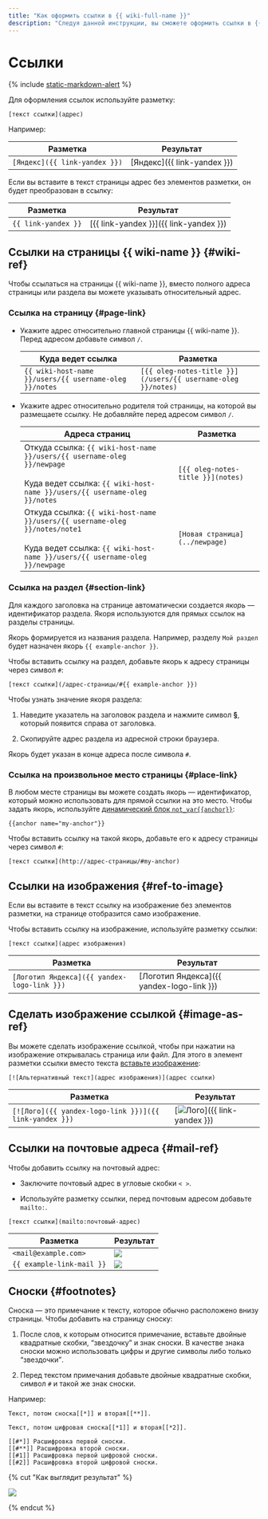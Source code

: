 ```yaml
---
title: "Как оформить ссылки в {{ wiki-full-name }}"
description: "Следуя данной инструкции, вы сможете оформить ссылки в {{ wiki-full-name }}." 
---
```


# Ссылки

{% include [static-markdown-alert](../../_includes/wiki/static-markdown-alert.md) %}

Для оформления ссылок используйте разметку:

```
[текст ссылки](адрес)
```

Например:

Разметка | Результат
--- | ---
`[Яндекс]({{ link-yandex }})` | [Яндекс]({{ link-yandex }})

Если вы вставите в текст страницы адрес без элементов разметки, он будет преобразован в ссылку:

Разметка | Результат
--- | ---
`{{ link-yandex }}` | [{{ link-yandex }}]({{ link-yandex }})

## Ссылки на страницы {{ wiki-name }} {#wiki-ref}

Чтобы ссылаться на страницы {{ wiki-name }}, вместо полного адреса страницы или раздела вы можете указывать относительный адрес.

### Ссылка на страницу {#page-link}

- Укажите адрес относительно главной страницы {{ wiki-name }}. Перед адресом добавьте символ `/`.
    
    Куда ведет ссылка | Разметка
    --- | ---
    `{{ wiki-host-name }}/users/{{ username-oleg }}/notes` | `[{{ oleg-notes-title }}](/users/{{ username-oleg }}/notes)`

- Укажите адрес относительно родителя той страницы, на которой вы размещаете ссылку. Не добавляйте перед адресом символ `/`.

    Адреса страниц | Разметка
    --- | ---
    Откуда ссылка: `{{ wiki-host-name }}/users/{{ username-oleg }}/newpage`<br/><br/>Куда ведет ссылка: `{{ wiki-host-name }}/users/{{ username-oleg }}/notes` | `[{{ oleg-notes-title }}](notes)`
    Откуда ссылка: `{{ wiki-host-name }}/users/{{ username-oleg }}/notes/note1`<br/><br/>Куда ведет ссылка: `{{ wiki-host-name }}/users/{{ username-oleg }}/newpage` | `[Новая страница](../newpage)`

### Ссылка на раздел {#section-link}

Для каждого заголовка на странице автоматически создается *якорь* — идентификатор раздела. Якоря используются для прямых ссылок на разделы страницы.

Якорь формируется из названия раздела. Например, разделу `Мой раздел` будет назначен якорь `{{ example-anchor }}`.

Чтобы вставить ссылку на раздел, добавьте якорь к адресу страницы через символ `#`:

```
[текст ссылки](/адрес-страницы/#{{ example-anchor }})
```

Чтобы узнать значение якоря раздела:

1. Наведите указатель на заголовок раздела и нажмите символ **§**, который появится справа от заголовка. 

1. Скопируйте адрес раздела из адресной строки браузера.

Якорь будет указан в конце адреса после символа `#`.

### Ссылка на произвольное место страницы {#place-link}

В любом месте страницы вы можете создать якорь — идентификатор, который можно использовать для прямой ссылки на это место. Чтобы задать якорь, используйте [динамический блок `not_var{{anchor}}`](../actions/anchor.md):

```
{{anchor name="my-anchor"}}
```

Чтобы вставить ссылку на такой якорь, добавьте его к адресу страницы через символ `#`:

```
[текст ссылки](http://адрес-страницы/#my-anchor)
```

## Ссылки на изображения {#ref-to-image}

Если вы вставите в текст ссылку на изображение без элементов разметки, на странице отобразится само изображение.

Чтобы вставить ссылку на изображение, используйте разметку ссылки:

```
[текст ссылки](адрес изображения)
```

Разметка | Результат
--- | ---
 `[Логотип Яндекса]({{ yandex-logo-link }})` | [Логотип Яндекса]({{ yandex-logo-link }})

## Сделать изображение ссылкой {#image-as-ref}

Вы можете сделать изображение ссылкой, чтобы при нажатии на изображение открывалась страница или файл. Для этого в элемент разметки ссылки вместо текста [вставьте изображение](files.md#add-image):

```
[![Альтернативный текст](адрес изображения)](адрес ссылки)
```

Разметка | Результат
--- | ---
`[![Лого]({{ yandex-logo-link }})]({{ link-yandex }})` | [![Лого](../../_assets/wiki/logo95x37x8.png)]({{ link-yandex }})

## Ссылки на почтовые адреса {#mail-ref}

Чтобы добавить ссылку на почтовый адрес:

- Заключите почтовый адрес в угловые скобки `< >`.

- Используйте разметку ссылки, перед почтовым адресом добавьте `mailto:`.

`[текст ссылки](mailto:почтовый-адрес)`

Разметка | Результат
--- | ---
`<mail@example.com>` | ![](../../_assets/wiki/mail-ref-notitle.png)
`{{ example-link-mail }}` | ![](../../_assets/wiki/mail-ref.png)

## Сноски {#footnotes}

Сноска — это примечание к тексту, которое обычно расположено внизу страницы. Чтобы добавить на страницу сноску:

1. После слов, к которым относится примечание, вставьте двойные квадратные скобки, <q>звездочку</q> и знак сноски. В качестве знака сноски можно использовать цифры и другие символы либо только <q>звездочки</q>.

1. Перед текстом примечания добавьте двойные квадратные скобки, символ `#` и такой же знак сноски. 

Например:

```
Текст, потом сноска[[*]] и вторая[[**]].

Текст, потом цифровая сноска[[*1]] и вторая[[*2]].

[[#*]] Расшифровка первой сноски.
[[#**]] Расшифровка второй сноски.
[[#1]] Расшифровка первой цифровой сноски.
[[#2]] Расшифровка второй цифровой сноски.
```

{% cut "Как выглядит результат" %}

![](../../_assets/wiki/footnotes.png)

{% endcut %}